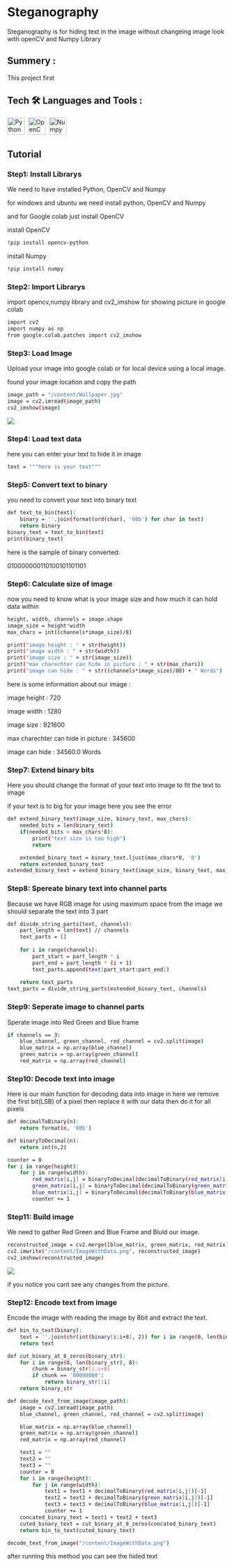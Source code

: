 # Steganography
Steganography is for hiding text in the image without changeing image look with openCV and Numpy Library

## Summery :
This project first 

## Tech :hammer_and_wrench: Languages and Tools :
<div>
  <img src="https://github.com/devicons/devicon/blob/master/icons/python/python-original.svg" title="Python" alt="Python" width="40" height="40"/>&nbsp;
  <img src="https://github.com/devicons/devicon/blob/master/icons/opencv/opencv-original.svg"  title="OpenCV" alt="OpenCV" width="40" height="40"/>&nbsp;
  <img src="https://github.com/devicons/devicon/blob/master/icons/numpy/numpy-original.svg"  title="Numpy" alt="Numpy" width="40" height="40"/>&nbsp;
</div>

## Tutorial
### Step1: Install Librarys
We need to have installed Python, OpenCV and Numpy

for windows and ubuntu we need install python, OpenCV and Numpy

and for Google colab just install OpenCV

install OpenCV
```sh
!pip install opencv-python
```

install Numpy
```sh
!pip install numpy
```

### Step2: Import Librarys
import opencv,numpy library and cv2_imshow for showing picture in google colab

```sh
import cv2
import numpy as np
from google.colab.patches import cv2_imshow
```

### Step3: Load Image
Upload your image into google colab or for local device using a local image.

found your image location and copy the path

```sh
image_path = "/content/Wallpaper.jpg"
image = cv2.imread(image_path)
cv2_imshow(image)
```

<img src="/Images/Wallpaper.jpg"/>

### Step4: Load text data
here you can enter your text to hide it in image

```sh
text = """here is your text"""
```

### Step5: Convert text to binary
you need to convert your text into binary text

```sh
def text_to_bin(text):
    binary = ''.join(format(ord(char), '08b') for char in text)
    return binary
binary_text = text_to_bin(text)
print(binary_text)
```

here is the sample of binary converted:

010000000110100101101101

### Step6: Calculate size of image
now you need to know what is your image size and how much it can hold data within

```sh
height, width, channels = image.shape
image_size = height*width
max_chars = int((channels*image_size)/8)
```

```sh
print("image height : " + str(height))
print("image width : " + str(width))
print("image size : " + str(image_size))
print("max charechter can hide in picture : " + str(max_chars))
print("image can hide : " + str((channels*image_size)/80) + " Words")
```

here is some information about our image :

image height : 720

image width : 1280

image size : 921600

max charechter can hide in picture : 345600

image can hide : 34560.0 Words

### Step7: Extend binary bits
Here you should change the format of your text into image to fit the text to image

if your text is to big for your image here you see the error

```sh
def extend_binary_text(image_size, binary_text, max_chars):
    needed_bits = len(binary_text)
    if(needed_bits > max_chars*8):
        print("text size is too high")
        return

    extended_binary_text = binary_text.ljust(max_chars*8, '0')
    return extended_binary_text
extended_binary_text = extend_binary_text(image_size, binary_text, max_chars)
```

### Step8: Spereate binary text into channel parts
Because we have RGB image for using maximum space from the image we should separate the text into 3 part

```sh
def divide_string_parts(text, channels):
    part_length = len(text) // channels
    text_parts = []
    
    for i in range(channels):
        part_start = part_length * i
        part_end = part_length * (i + 1)
        text_parts.append(text[part_start:part_end])
    
    return text_parts
text_parts = divide_string_parts(extended_binary_text, channels)
```

### Step9: Seperate image to channel parts
Sperate image into Red Green and Blue frame

```sh
if channels == 3:
    blue_channel, green_channel, red_channel = cv2.split(image)
    blue_matrix = np.array(blue_channel)
    green_matrix = np.array(green_channel)
    red_matrix = np.array(red_channel)
```

### Step10: Decode text into image
Here is our main function for decoding data into image in here we remove the first bit(LSB) of a pixel then replace it with our data then do it for all pixels

```sh
def decimalToBinary(n): 
    return format(n, '08b')

def binaryToDecimal(n):
    return int(n,2)

counter = 0
for i in range(height):
    for j in range(width):
        red_matrix[i,j] = binaryToDecimal(decimalToBinary(red_matrix[i,j])[0:7] + text_parts[0][counter])
        green_matrix[i,j] = binaryToDecimal(decimalToBinary(green_matrix[i,j])[0:7] + text_parts[1][counter])
        blue_matrix[i,j] = binaryToDecimal(decimalToBinary(blue_matrix[i,j])[0:7] + text_parts[2][counter])
        counter += 1
```

### Step11: Build image
We need to gather Red Green and Blue Frame and Biuld our image.

```sh
reconstructed_image = cv2.merge([blue_matrix, green_matrix, red_matrix])
cv2.imwrite("/content/ImageWithData.png", reconstructed_image)
cv2_imshow(reconstructed_image)
```

<img src="/Images/ImageWithData.png"/>

if you notice you cant see any changes from the picture.

### Step12: Encode text from image
Encode the image with reading the image by 8bit and extract the text.

```sh
def bin_to_text(binary):
    text = ''.join(chr(int(binary[i:i+8], 2)) for i in range(0, len(binary), 8))
    return text

def cut_binary_at_8_zeros(binary_str):
    for i in range(0, len(binary_str), 8):
        chunk = binary_str[i:i+8]
        if chunk == '00000000':
            return binary_str[:i]
    return binary_str

def decode_text_from_image(image_path):
    image = cv2.imread(image_path)
    blue_channel, green_channel, red_channel = cv2.split(image)

    blue_matrix = np.array(blue_channel)
    green_matrix = np.array(green_channel)
    red_matrix = np.array(red_channel)

    text1 = ""
    text2 = ""
    text3 = ""
    counter = 0
    for i in range(height):
        for j in range(width):
            text1 = text1 + decimalToBinary(red_matrix[i,j])[-1]
            text2 = text2 + decimalToBinary(green_matrix[i,j])[-1]
            text3 = text3 + decimalToBinary(blue_matrix[i,j])[-1]
            counter += 1
    concated_binary_text = text1 + text2 + text3
    cuted_binary_text = cut_binary_at_8_zeros(concated_binary_text)
    return bin_to_text(cuted_binary_text)

decode_text_from_image("/content/ImageWithData.png")
```

after running this method you can see the hided text
